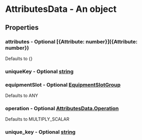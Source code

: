 

# AttributesData - An object



## Properties



### attributes - Optional [{Attribute: number}]({Attribute: number})



Defaults to {}



### uniqueKey - Optional [string](string)



### equipmentSlot - Optional [EquipmentSlotGroup](EquipmentSlotGroup)



Defaults to ANY



### operation - Optional [AttributesData.Operation](AttributesData.Operation)



Defaults to MULTIPLY_SCALAR



### unique_key - Optional [string](string)

